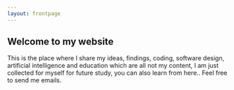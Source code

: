 ```yaml
---
layout: frontpage
---
```


## Welcome to my website

This is the place where I share my ideas, findings, coding, software design, artificial intelligence and education which are all not my content, I am just collected for myself for future study, you can also learn from here.. 
Feel free to send me emails. 
